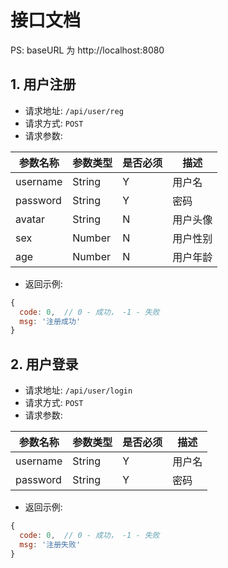 # 接口文档

PS: baseURL 为 http://localhost:8080

## 1. 用户注册

- 请求地址: `/api/user/reg`
- 请求方式: `POST`
- 请求参数:

| 参数名称 | 参数类型 | 是否必须 | 描述 |
| ------ | ---- | ---- | --- |
| username | String | Y | 用户名 |
| password | String | Y | 密码 |
| avatar | String | N | 用户头像 |
| sex | Number | N | 用户性别 |
| age | Number | N | 用户年龄 |

- 返回示例:
```js
{
  code: 0,  // 0 - 成功， -1 - 失败
  msg: '注册成功'
}
```

## 2. 用户登录

- 请求地址: `/api/user/login`
- 请求方式: `POST`
- 请求参数:

| 参数名称 | 参数类型 | 是否必须 | 描述 |
| ------ | ---- | ---- | --- |
| username | String | Y | 用户名 |
| password | String | Y | 密码 |

- 返回示例:
```js
{
  code: 0,  // 0 - 成功， -1 - 失败
  msg: '注册失败'
}
```
